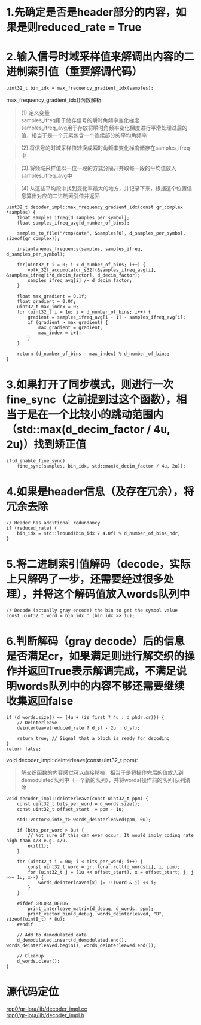 # 1.先确定是否是header部分的内容，如果是则reduced_rate = True

# 2.输入信号时域采样值来解调出内容的二进制索引值（重要解调代码）
```
uint32_t bin_idx = max_frequency_gradient_idx(samples);
```
max_frequency_gradient_idx()函数解析:  
>(1).定义变量  
samples_ifreq用于储存信号的瞬时角频率变化梯度  
samples_ifreq_avg用于存放将瞬时角频率变化梯度进行平滑处理过后的值，相当于是一个元素包含一个连续部分的平均角频率  

>(2).将信号的时域采样值转换成瞬时角频率变化梯度储存在samples_ifreq中  


>(3).将频域采样值以一位一段的方式分隔开并取每一段的平均值放入samples_ifreq_avg中  

>(4).从这些平均段中找到变化率最大的地方，并记录下来，根据这个位置信息算出对应的二进制索引值并返回  
```
uint32_t decoder_impl::max_frequency_gradient_idx(const gr_complex *samples) {
    float samples_ifreq[d_samples_per_symbol];
    float samples_ifreq_avg[d_number_of_bins];

    samples_to_file("/tmp/data", &samples[0], d_samples_per_symbol, sizeof(gr_complex));

    instantaneous_frequency(samples, samples_ifreq, d_samples_per_symbol);

    for(uint32_t i = 0; i < d_number_of_bins; i++) {
        volk_32f_accumulator_s32f(&samples_ifreq_avg[i], &samples_ifreq[i*d_decim_factor], d_decim_factor);
        samples_ifreq_avg[i] /= d_decim_factor;
    }

    float max_gradient = 0.1f;
    float gradient = 0.0f;
    uint32_t max_index = 0;
    for (uint32_t i = 1u; i < d_number_of_bins; i++) {
        gradient = samples_ifreq_avg[i - 1] - samples_ifreq_avg[i];
        if (gradient > max_gradient) {
            max_gradient = gradient;
            max_index = i+1;
        }
    }

    return (d_number_of_bins - max_index) % d_number_of_bins;
}
```

# 3.如果打开了同步模式，则进行一次fine_sync（之前提到过这个函数），相当于是在一个比较小的跳动范围内（std::max(d_decim_factor / 4u, 2u)）找到矫正值
```
if(d_enable_fine_sync)
    fine_sync(samples, bin_idx, std::max(d_decim_factor / 4u, 2u));
```

# 4.如果是header信息（及存在冗余），将冗余去除
```
// Header has additional redundancy
if (reduced_rate) {
    bin_idx = std::lround(bin_idx / 4.0f) % d_number_of_bins_hdr;
}
```

# 5.将二进制索引值解码（decode，实际上只解码了一步，还需要经过很多处理），并将这个解码值放入words队列中
```
// Decode (actually gray encode) the bin to get the symbol value
const uint32_t word = bin_idx ^ (bin_idx >> 1u);
```

# 6.判断解码（gray decode）后的信息是否满足cr，如果满足则进行解交织的操作并返回True表示解调完成，不满足说明words队列中的内容不够还需要继续收集返回false
```
if (d_words.size() == (4u + (is_first ? 4u : d_phdr.cr))) {
    // Deinterleave
    deinterleave(reduced_rate ? d_sf - 2u : d_sf);

    return true; // Signal that a block is ready for decoding
}
return false;
```
void decoder_impl::deinterleave(const uint32_t ppm):  
>解交织函数的内容感觉可以直接移植，相当于是将操作完后的值放入到demodulated队列中（一个新的队列），并将words(操作前的队列)队列清除
```
void decoder_impl::deinterleave(const uint32_t ppm) {
    const uint32_t bits_per_word = d_words.size();
    const uint32_t offset_start  = ppm - 1u;

    std::vector<uint8_t> words_deinterleaved(ppm, 0u);

    if (bits_per_word > 8u) {
        // Not sure if this can ever occur. It would imply coding rate high than 4/8 e.g. 4/9.
        exit(1);
    }

    for (uint32_t i = 0u; i < bits_per_word; i++) {
        const uint32_t word = gr::lora::rotl(d_words[i], i, ppm);
        for (uint32_t j = (1u << offset_start), x = offset_start; j; j >>= 1u, x--) {
            words_deinterleaved[x] |= !!(word & j) << i;
        }
    }

    #ifdef GRLORA_DEBUG
        print_interleave_matrix(d_debug, d_words, ppm);
        print_vector_bin(d_debug, words_deinterleaved, "D", sizeof(uint8_t) * 8u);
    #endif

    // Add to demodulated data
    d_demodulated.insert(d_demodulated.end(), words_deinterleaved.begin(), words_deinterleaved.end());

    // Cleanup
    d_words.clear();
}
```

# 源代码定位
[rpp0/gr-lora/lib/decoder_impl.cc](https://github.com/rpp0/gr-lora/blob/master/lib/decoder_impl.cc)  
[rpp0/gr-lora/lib/decoder_impl.h](https://github.com/rpp0/gr-lora/blob/master/lib/decoder_impl.h)  


